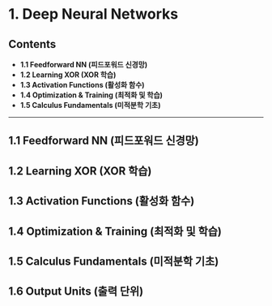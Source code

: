 # 1. Deep Neural Networks

## Contents

- **1.1 Feedforward NN (피드포워드 신경망)**
- **1.2 Learning XOR (XOR 학습)**
- **1.3 Activation Functions (활성화 함수)**
- **1.4 Optimization & Training (최적화 및 학습)**
- **1.5 Calculus Fundamentals (미적분학 기초)**

---
## 1.1 Feedforward NN (피드포워드 신경망)

## 1.2 Learning XOR (XOR 학습)


## 1.3 Activation Functions (활성화 함수)


## 1.4 Optimization & Training (최적화 및 학습)


## 1.5 Calculus Fundamentals (미적분학 기초)


## 1.6 Output Units (출력 단위)